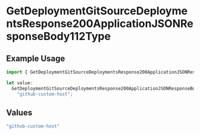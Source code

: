 # GetDeploymentGitSourceDeploymentsResponse200ApplicationJSONResponseBody112Type

## Example Usage

```typescript
import { GetDeploymentGitSourceDeploymentsResponse200ApplicationJSONResponseBody112Type } from "@vercel/sdk/models/getdeploymentop.js";

let value:
  GetDeploymentGitSourceDeploymentsResponse200ApplicationJSONResponseBody112Type =
    "github-custom-host";
```

## Values

```typescript
"github-custom-host"
```